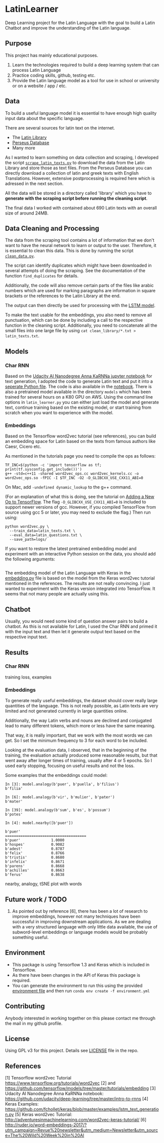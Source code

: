 # LatinLearner

Deep Learning project for the Latin Language with the goal to build a Latin Chatbot and improve the understanding of the Latin language.

## Purpose

This project has mainly educational purposes.
1. Learn the technologies required to build a deep learning system that can process Latin Language
2. Practice coding skills, github, testing etc.
3. Provide the Latin language model as a tool for use in school or university or on a website / app / etc.

## Data

To build a useful language model it is essential to have enough high quality input data about the specific language.

There are several sources for latin text on the internet.

* The [Latin Library](http://thelatinlibrary.com/index.html)
* [Perseus Database](http://www.perseus.tufts.edu/hopper/opensource/download)
* Many more

As I wanted to learn something on data collection and scraping, I developed the script [`scrape_latin_texts.py`](scrape_latin_texts.py) to download the data from the Latin Library and store those as text files. From the Perseus Database you can directly download a collection of latin and greek texts with English Translations. However, extensive postprocessing is required here which is adressed in the next section.

All the data will be stored in a directory called 'library' which you have to **generate with the scraping script before running the cleaning script**.

The final data I worked with contained about 690 Latin texts with an overall size of around 24MB.


## Data Cleaning and Processing

The data from the scraping tool contains a lot of information that we don't want to have the neural network to learn or output to the user. Therefore, it is essential to clean this data. This is done by running the script [`clean_data.py`](clean_data.py).

The script can identify duplicates which might have been downloaded in several attempts of doing the scraping.
See the documentation of the function `find_duplicates` for details.

Additionally, the code will also remove certain parts of the files like arabic numbers which are used for marking paragraphs are information in square brackets or the references to the Latin Library at the end.

The output can then directly be used for processing with the [LSTM model](LSTM_model.py).

To make the text usable for the embeddings, you also need to remove all punctuation, which can be done by including a call to the respective function in the cleaning script.
Additionally, you need to concatenate all the small files into one large file by using `cat clean_library/*.txt > latin_texts.txt`.


## Models

### Char RNN
Based on the [Udacity AI Nanodegree Anna KaRNNa jupyter notebook](https://github.com/udacity/deep-learning/tree/master/intro-to-rnns) for text generation, I adopted the code to generate Latin text and put it into a [seperate Python file](LSTM_model.py). The code is also available in the [notebook](LatinLeaRNNr.ipynb). There is also a pretrained model available in the directory `models` which has been trained for several hours on a K80 GPU on AWS. Using the command line options in `latin_learner.py` you can either just load the model and generate text, continue training based on the existing model, or start training from scratch when you want to experience with the model.

### Embeddings

Based on the Tensorflow word2vec tutorial (see references), you can build an embedding space for Latin based on the texts from famous authors like Caesr, Cicero etc.

As mentioned in the tutorials page you need to compile the ops as follows:

```shell
TF_INC=$(python -c 'import tensorflow as tf; print(tf.sysconfig.get_include())')
g++ -std=c++11 -shared word2vec_ops.cc word2vec_kernels.cc -o word2vec_ops.so -fPIC -I $TF_INC -O2 -D_GLIBCXX_USE_CXX11_ABI=0
```

On Mac, add `-undefined dynamic_lookup` to the g++ command.

(For an explanation of what this is doing, see the tutorial on [Adding a New Op to TensorFlow](https://www.tensorflow.org/how_tos/adding_an_op/#building_the_op_library). The flag `-D_GLIBCXX_USE_CXX11_ABI=0` is included to support newer versions of gcc. However, if you compiled TensorFlow from source using gcc 5 or later, you may need to exclude the flag.)
Then run using:

```shell
python word2vec.py \
  --train_data=latin_texts.txt \
  --eval_data=latin_questions.txt \
  --save_path=logs/
```

If you want to restore the latest pretrained embedding model and experiment with an interactive Python session on the data, you should add the following arguments:

```--training=False --checkpoint=latest
```

The embedding model of the Latin Language with Keras in the [embedding.py](embedding.py) file is based on the model from the Keras word2vec tutorial mentioned in the references. The results are not really convincing. 
I just wanted to experiment with the Keras version integrated into TensorFlow. It seems that not many people are actually using this. 


## Chatbot

Usually, you would need some kind of question answer pairs to build a chatbot. As this is not available for Latin, I used the Char RNN and primed it with the input text and then let it generate output text based on the respective input text.

## Results

### Char RNN

training loss, examples

### Embeddings

To generate really useful embeddings, the dataset should cover really large quantities of the language. This is not really possible, as Latin texts are very limited and not generated currently in large quantities online.

Additionally, the way Latin verbs and nouns are declined and conjugated lead to many different tokens, which more or less have the same meaning. 

That way, it is really important, that we work with the most words we can get. So I set the minimum frequency to 3 for each word to be included.

Looking at the evaluation data, I observed, that in the beginning of the training, the evaluation actually produced some reasonable results, but that went away after longer times of training, usually after 4 or 5 epochs. So I used early stopping, focusing on useful results and not the loss.

Some examples that the embeddings could model:

```
In [3]: model.analogy(b'puer', b'puella', b'filius')
b'filia'

In [6]: model.analogy(b'vir', b'mulier', b'pater')
b'mater'

In [39]: model.analogy(b'sum', b'es', b'possum')
b'potes'

In [4]: model.nearby([b'puer'])

b'puer'
=====================================
b'puer'              1.0000
b'hospes'            0.9082
b'adest'             0.8787
b'felix'             0.8766
b'tristis'           0.8680
b'infelix'           0.8671
b'parens'            0.8668
b'achilles'          0.8663
b'ferus'             0.8638
```

nearby, analogy, tSNE plot with words

## Future work / TODO

1. As pointed out by reference [6], there has been a lot of research to improve embeddings, however not many techniques have been successful in improving downstream applications. As we are dealing with a very structured language with only little data available, the use of subword-level embeddings or language models would be probably something useful. 
 

## Environment

* This package is using Tensorflow 1.3 and Keras which is included in Tensorflow.
* As there have been changes in the API of Keras this package is required.
* You can generate the environment to run this using the provided [environment file](environment.yml) and then run `conda env create -f environment.yml`
 
## Contributing

Anybody interested in working together on this please contact me through the mail in my github profile.

## License

Using GPL v3 for this project. Details see [LICENSE](LICENSE) file in the repo.

## References

[1] Tensorflow word2vec Tutorial https://www.tensorflow.org/tutorials/word2vec 
[2] and https://github.com/tensorflow/models/tree/master/tutorials/embedding
[3] Udacity AI Nanodegree Anna KaRNNa notebook: https://github.com/udacity/deep-learning/tree/master/intro-to-rnns
[4] Keras Examples: https://github.com/fchollet/keras/blob/master/examples/lstm_text_generation.py
[5] Keras word2vec Tutorial: http://adventuresinmachinelearning.com/word2vec-keras-tutorial/
[6] http://ruder.io/word-embeddings-2017/?utm_campaign=Revue%20newsletter&utm_medium=Newsletter&utm_source=The%20Wild%20Week%20in%20AI
